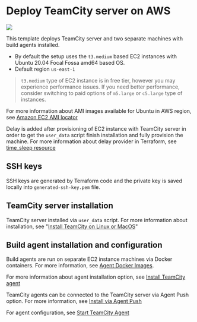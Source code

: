 # Deploy TeamCity server on AWS

![](../img/teamcity_logo.png)

This template deploys TeamCity server and two separate machines with build agents installed.

- By default the setup uses the `t3.medium` based EC2 instances with Ubuntu 20.04 Focal Fossa amd64 based OS.
- Default region `us-east-1`

> `t3.medium` type of EC2 instance is in free tier, however you may experience performance issues. If you need better performance, consider switching to paid options of `m5.large` or `c5.large` type of instances.

For more information about AMI images available for Ubuntu in AWS region, see [Amazon EC2 AMI locator](https://cloud-images.ubuntu.com/locator/ec2/)

Delay is added after provisioning of EC2 instance with TeamCity server in order to get the `user_data` script finish installation and fully provision the machine. For more information about delay provider in Terraform, see [time_sleep resource](https://registry.terraform.io/providers/hashicorp/time/latest/docs/resources/sleep)

## SSH keys

SSH keys are generated by Terraform code and the private key is saved locally into `generated-ssh-key.pem` file.

## TeamCity server installation

TeamCity server installed via `user_data` script. For more information about installation, see "[Install TeamCity on Linux or MacOS](https://www.jetbrains.com/help/teamcity/install-teamcity-server-on-linux-or-macos.html)"

## Build agent installation and configuration

Build agents are run on separate EC2 instance machines via Docker containers. For more information, see [Agent Docker Images](https://www.jetbrains.com/help/teamcity/agent-docker-images.html). 

For more information about agent installation option, see [Install TeamCity agent](https://www.jetbrains.com/help/teamcity/install-teamcity-agent.html)

TeamCity agents can be connected to the TeamCity server via Agent Push option. For more information, see [Install via Agent Push](https://www.jetbrains.com/help/teamcity/install-teamcity-agent.html#Install+via+Agent+Push)

For agent configuration, see [Start TeamCity Agent](https://www.jetbrains.com/help/teamcity/start-teamcity-agent.html)